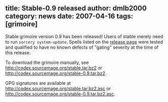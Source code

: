 title: Stable-0.9 released
author: dmlb2000
category: news
date: 2007-04-16
tags: [grimoire]
---
Stable grimoire version 0.9 has been released! Users of stable merely need to run `sorcery system-update`. Spells listed on the [release page](/Grimoire/stable/0.9) were tested and qualified to have no known defects of "gating" severity at the time of this release.

To download the grimoire manually, see <http://codex.sourcemage.org/stable.tar.bz2> or <http://codex.sourcemage.org/stable-0.9.tar.bz2>.

GPG signatures are available at <http://codex.sourcemage.org/stable.tar.bz2.asc> or <http://codex.sourcemage.org/stable-0.9.tar.bz2.asc>.
